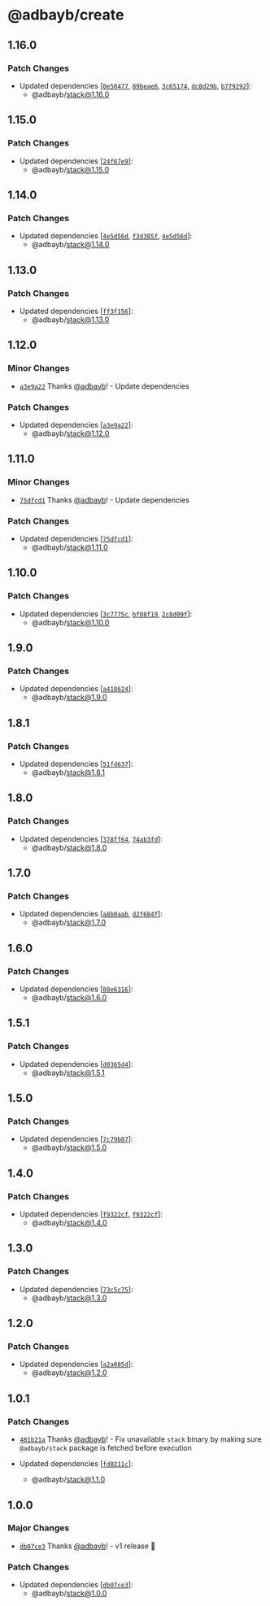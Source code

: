 # @adbayb/create

## 1.16.0

### Patch Changes

- Updated dependencies [[`0e50477`](https://github.com/adbayb/stack/commit/0e50477d747c8ca824560c3ae6bfac5bdbc4781c), [`89beae6`](https://github.com/adbayb/stack/commit/89beae64788e861351136f3dffcc832cd4be7918), [`3c65174`](https://github.com/adbayb/stack/commit/3c651743989a5e26307c4df3889f94a0c100a66b), [`dc8d29b`](https://github.com/adbayb/stack/commit/dc8d29bafe735739848dd2ceb042cea0f6728646), [`b779292`](https://github.com/adbayb/stack/commit/b779292604a5d70cd72658fd4903325792ecaf67)]:
  - @adbayb/stack@1.16.0

## 1.15.0

### Patch Changes

- Updated dependencies [[`24f67e9`](https://github.com/adbayb/stack/commit/24f67e9b781ceedc33f02738beb5073cd24df181)]:
  - @adbayb/stack@1.15.0

## 1.14.0

### Patch Changes

- Updated dependencies [[`4e5d56d`](https://github.com/adbayb/stack/commit/4e5d56d0f91aaf9b8ccf9d3ae0e4d22dfd4f0a06), [`f3d385f`](https://github.com/adbayb/stack/commit/f3d385f30d44ac42bd32f0944a2837c15407baf7), [`4e5d56d`](https://github.com/adbayb/stack/commit/4e5d56d0f91aaf9b8ccf9d3ae0e4d22dfd4f0a06)]:
  - @adbayb/stack@1.14.0

## 1.13.0

### Patch Changes

- Updated dependencies [[`ff3f156`](https://github.com/adbayb/stack/commit/ff3f1567342c4c1687ca9658cbca323ff12fa3e3)]:
  - @adbayb/stack@1.13.0

## 1.12.0

### Minor Changes

- [`a3e9a22`](https://github.com/adbayb/stack/commit/a3e9a2206d02548c450aefe529b6756e33affe6b) Thanks [@adbayb](https://github.com/adbayb)! - Update dependencies

### Patch Changes

- Updated dependencies [[`a3e9a22`](https://github.com/adbayb/stack/commit/a3e9a2206d02548c450aefe529b6756e33affe6b)]:
  - @adbayb/stack@1.12.0

## 1.11.0

### Minor Changes

- [`75dfcd1`](https://github.com/adbayb/stack/commit/75dfcd1594a2671f32e6bc4ff2930aaf201ef13b) Thanks [@adbayb](https://github.com/adbayb)! - Update dependencies

### Patch Changes

- Updated dependencies [[`75dfcd1`](https://github.com/adbayb/stack/commit/75dfcd1594a2671f32e6bc4ff2930aaf201ef13b)]:
  - @adbayb/stack@1.11.0

## 1.10.0

### Patch Changes

- Updated dependencies [[`3c7775c`](https://github.com/adbayb/stack/commit/3c7775c6322d51c2007380705d711c8847122c6f), [`bf08f19`](https://github.com/adbayb/stack/commit/bf08f192cfb37abf56e1232655f2146d78d4a811), [`2c8d09f`](https://github.com/adbayb/stack/commit/2c8d09fa37476e1b1c162b682e52948440a4fdcd)]:
  - @adbayb/stack@1.10.0

## 1.9.0

### Patch Changes

- Updated dependencies [[`a418624`](https://github.com/adbayb/stack/commit/a4186246b0e5b8c92d1dfc5de43fd6b1e0de0711)]:
  - @adbayb/stack@1.9.0

## 1.8.1

### Patch Changes

- Updated dependencies [[`51fd637`](https://github.com/adbayb/stack/commit/51fd6372f09aeba4c13c5ecdee78e3ca89627e1d)]:
  - @adbayb/stack@1.8.1

## 1.8.0

### Patch Changes

- Updated dependencies [[`378ff64`](https://github.com/adbayb/stack/commit/378ff64bdd8c534566471456d4b87c1787f540fa), [`74ab3fd`](https://github.com/adbayb/stack/commit/74ab3fdae447589b7902f27efd065ccf29d44ca6)]:
  - @adbayb/stack@1.8.0

## 1.7.0

### Patch Changes

- Updated dependencies [[`a8b0aab`](https://github.com/adbayb/stack/commit/a8b0aab485ce8ddd65320e4ec1d1d99a61d3a2a2), [`d2f684f`](https://github.com/adbayb/stack/commit/d2f684f4e0740cd2dab6a96ddeeeef088e33d3b2)]:
  - @adbayb/stack@1.7.0

## 1.6.0

### Patch Changes

- Updated dependencies [[`88e6316`](https://github.com/adbayb/stack/commit/88e631682b20b84bf7b43f57cbb419ec7cc7bc79)]:
  - @adbayb/stack@1.6.0

## 1.5.1

### Patch Changes

- Updated dependencies [[`d0365d4`](https://github.com/adbayb/stack/commit/d0365d42eefa234ce727230a430412b6aed2faea)]:
  - @adbayb/stack@1.5.1

## 1.5.0

### Patch Changes

- Updated dependencies [[`7c79b87`](https://github.com/adbayb/stack/commit/7c79b87ce79c1f7858e78feb1ce97936a129ce2a)]:
  - @adbayb/stack@1.5.0

## 1.4.0

### Patch Changes

- Updated dependencies [[`f9322cf`](https://github.com/adbayb/stack/commit/f9322cfae1b4d85f25e95b117062e33bd0b0dd81), [`f9322cf`](https://github.com/adbayb/stack/commit/f9322cfae1b4d85f25e95b117062e33bd0b0dd81)]:
  - @adbayb/stack@1.4.0

## 1.3.0

### Patch Changes

- Updated dependencies [[`73c5c75`](https://github.com/adbayb/stack/commit/73c5c759d0f54e28d177fd28511c4d794723f904)]:
  - @adbayb/stack@1.3.0

## 1.2.0

### Patch Changes

- Updated dependencies [[`a2a085d`](https://github.com/adbayb/stack/commit/a2a085d15287af5fd169232a3e2b6d68de97b333)]:
  - @adbayb/stack@1.2.0

## 1.0.1

### Patch Changes

- [`481b21a`](https://github.com/adbayb/stack/commit/481b21a92776a16a6ef09a81d63d707b8901c1a1) Thanks [@adbayb](https://github.com/adbayb)! - Fix unavailable `stack` binary by making sure `@adbayb/stack` package is fetched before execution

- Updated dependencies [[`fd0211c`](https://github.com/adbayb/stack/commit/fd0211cc90077339f6eb46be9fa77fb345a34a3d)]:
  - @adbayb/stack@1.1.0

## 1.0.0

### Major Changes

- [`db07ce3`](https://github.com/adbayb/stack/commit/db07ce3f05cd36b7fc53597c542e3c53823fc05b) Thanks [@adbayb](https://github.com/adbayb)! - v1 release 🚀

### Patch Changes

- Updated dependencies [[`db07ce3`](https://github.com/adbayb/stack/commit/db07ce3f05cd36b7fc53597c542e3c53823fc05b)]:
  - @adbayb/stack@1.0.0
